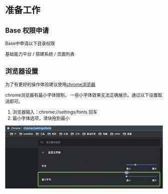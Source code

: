 # 准备工作

## Base 权限申请

Base中申请以下目录权限

基础能力平台 / 搭建系统 / 页面列表

## 浏览器设置

为了有更好的操作体验建议使用[chrome浏览器](https://www.baidu.com/s?wd=chrome)

chrome浏览器有最小字体限制， 一些小字体效果无法正确展示。通过以下设置取消即可。

1. 浏览器输入：chrome://settings/fonts 回车
2. 最小字体选项，滑块拖到最小

![chrome](./img/chrome-setting.png)
